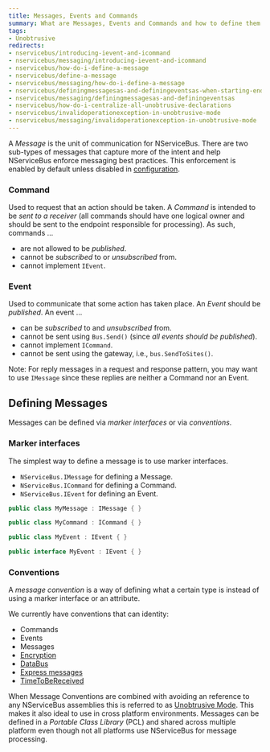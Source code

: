 ```yaml
---
title: Messages, Events and Commands
summary: What are Messages, Events and Commands and how to define them.
tags: 
- Unobtrusive
redirects:
- nservicebus/introducing-ievent-and-icommand
- nservicebus/messaging/introducing-ievent-and-icommand
- nservicebus/how-do-i-define-a-message
- nservicebus/define-a-message
- nservicebus/messaging/how-do-i-define-a-message
- nservicebus/definingmessagesas-and-definingeventsas-when-starting-endpoint
- nservicebus/messaging/definingmessagesas-and-definingeventsas
- nservicebus/how-do-i-centralize-all-unobtrusive-declarations
- nservicebus/invalidoperationexception-in-unobtrusive-mode
- nservicebus/messaging/invalidoperationexception-in-unobtrusive-mode
---
```


A *Message* is the unit of communication for NServiceBus. There are two sub-types of messages that capture more of the intent and help NServiceBus enforce messaging best practices. This enforcement is enabled by default unless disabled in [configuration](best-practice-enforcement.md). 


### Command

Used to request that an action should be taken. A *Command* is intended to be _sent to a receiver_ (all commands should have one logical owner and should be sent to the endpoint responsible for processing). As such, commands ...

-   are not allowed to be _published_. 
-   cannot be _subscribed_ to or _unsubscribed_ from.
-   cannot implement `IEvent`.


### Event

Used to communicate that some action has taken place. An *Event* should be _published_. An event ...

-   can be _subscribed_ to and _unsubscribed_ from.
-   cannot be sent using `Bus.Send()` (since _all events should be published_).
-   cannot implement `ICommand`.
-   cannot be sent using the gateway, i.e., `bus.SendToSites()`.

Note: For reply messages in a request and response pattern, you may want to use `IMessage` since these replies are neither a Command nor an Event.


## Defining Messages

Messages can be defined via *marker interfaces* or via *conventions*.


### Marker interfaces

The simplest way to define a message is to use marker interfaces. 

 * `NServiceBus.IMessage` for defining a Message.
 * `NServiceBus.ICommand` for defining a Command.
 * `NServiceBus.IEvent` for defining an Event.

```C#
public class MyMessage : IMessage { }

public class MyCommand : ICommand { }

public class MyEvent : IEvent { }

public interface MyEvent : IEvent { }
```


### Conventions 

A *message convention* is a way of defining what a certain type is instead of using a marker interface or an attribute.

We currently have conventions that can identity:

- Commands
- Events
- Messages
- [Encryption](/nservicebus/security/encryption.md)
- [DataBus](/nservicebus/messaging/databus.md)
- [Express messages](/nservicebus/messaging/non-durable-messaging.md)
- [TimeToBeReceived](/nservicebus/messaging/discard-old-messages.md)

When Message Conventions are combined with avoiding an reference to any NServiceBus assemblies this is referred to as [Unobtrusive Mode](unobtrusive-mode.md). This makes it also ideal to use in cross platform environments. Messages can be defined in a *Portable Class Library* (PCL) and shared across multiple platform even though not all platforms use NServiceBus for message processing.
